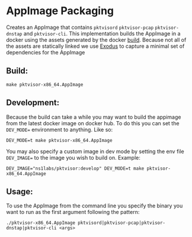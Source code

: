 AppImage Packaging
==================

Creates an AppImage that contains `pktvisord` `pktvisor-pcap` `pktvisor-dnstap` and `pktvisor-cli`. This implementation builds the AppImage in a docker using the assets generated by the docker [build](../docker). Because not all of the assets are statically linked we use [Exodus](https://github.com/intoli/exodus) to capture a minimal set of dependencies for the AppImage 


## Build:
`make pktvisor-x86_64.AppImage`

## Development:
Because the build can take a while you may want to build the appimage from the latest docker image on docker hub. To do this you can set the `DEV_MODE=` environment to anything. Like so:

`DEV_MODE=t make pktvisor-x86_64.AppImage`

You may also specify a custom image in dev mode by setting the env file `DEV_IMAGE=` to the image you wish to build on. Example:

`DEV_IMAGE="ns1labs/pktvisor:develop" DEV_MODE=t make pktvisor-x86_64.AppImage`


## Usage:
To use the AppImage from the command line you specify the binary you want to run as the first argument following the
pattern:

`
./pktvisor-x86_64.AppImage pktvisord|pktvisor-pcap|pktvisor-dnstap|pktvisor-cli <args>
`


